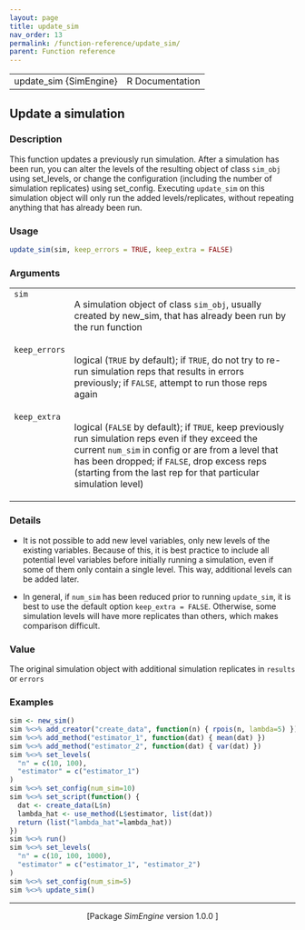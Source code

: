 ```yaml
---
layout: page
title: update_sim 
nav_order: 13 
permalink: /function-reference/update_sim/
parent: Function reference
---
```



<table width="100%" summary="page for update_sim {SimEngine}"><tr><td>update_sim {SimEngine}</td><td style="text-align: right;">R Documentation</td></tr></table>

<h2>Update a simulation</h2>

<h3>Description</h3>

<p>This function updates a previously run simulation. After a
simulation has been run, you can alter the levels of the
resulting object of class <span style='font-family:&quot;SFMono-Regular&quot;,Menlo,Consolas,Monospace; font-size:0.85em'>sim_obj</span> using set_levels, or
change the configuration (including the number of simulation replicates)
using set_config. Executing <span style='font-family:&quot;SFMono-Regular&quot;,Menlo,Consolas,Monospace; font-size:0.85em'>update_sim</span> on this simulation
object will only run the added levels/replicates, without repeating
anything that has already been run.
</p>


<h3>Usage</h3>

```R
update_sim(sim, keep_errors = TRUE, keep_extra = FALSE)
```


<h3>Arguments</h3>

<table summary="R argblock">
<tr valign="top"><td><span style='font-family:&quot;SFMono-Regular&quot;,Menlo,Consolas,Monospace; font-size:0.85em'>sim</span></td>
<td>
<p>A simulation object of class <span style='font-family:&quot;SFMono-Regular&quot;,Menlo,Consolas,Monospace; font-size:0.85em'>sim_obj</span>, usually created by
new_sim, that has already been run by the run function</p>
</td></tr>
<tr valign="top"><td><span style='font-family:&quot;SFMono-Regular&quot;,Menlo,Consolas,Monospace; font-size:0.85em'>keep_errors</span></td>
<td>
<p>logical (<span style='font-family:&quot;SFMono-Regular&quot;,Menlo,Consolas,Monospace; font-size:0.85em'>TRUE</span> by default); if <span style='font-family:&quot;SFMono-Regular&quot;,Menlo,Consolas,Monospace; font-size:0.85em'>TRUE</span>, do not
try to re-run simulation reps that results in errors previously; if
<span style='font-family:&quot;SFMono-Regular&quot;,Menlo,Consolas,Monospace; font-size:0.85em'>FALSE</span>, attempt to run those reps again</p>
</td></tr>
<tr valign="top"><td><span style='font-family:&quot;SFMono-Regular&quot;,Menlo,Consolas,Monospace; font-size:0.85em'>keep_extra</span></td>
<td>
<p>logical (<span style='font-family:&quot;SFMono-Regular&quot;,Menlo,Consolas,Monospace; font-size:0.85em'>FALSE</span> by default); if <span style='font-family:&quot;SFMono-Regular&quot;,Menlo,Consolas,Monospace; font-size:0.85em'>TRUE</span>, keep
previously run simulation reps even if they exceed the current
<span style='font-family:&quot;SFMono-Regular&quot;,Menlo,Consolas,Monospace; font-size:0.85em'>num_sim</span> in config or are from a level that has been dropped; if
<span style='font-family:&quot;SFMono-Regular&quot;,Menlo,Consolas,Monospace; font-size:0.85em'>FALSE</span>, drop excess reps (starting from the last rep for that
particular simulation level)</p>
</td></tr>
</table>


<h3>Details</h3>


<ul>
<li><p>It is not possible to add new level variables, only new levels of the
existing variables. Because of this, it is best practice to include all
potential level variables before initially running a simulation, even if
some of them only contain a single level. This way, additional levels can
be added later.
</p>
</li>
<li> <p>In general, if <span style='font-family:&quot;SFMono-Regular&quot;,Menlo,Consolas,Monospace; font-size:0.85em'>num_sim</span> has been reduced prior to running
<span style='font-family:&quot;SFMono-Regular&quot;,Menlo,Consolas,Monospace; font-size:0.85em'>update_sim</span>, it is best to use the default option
<span style='font-family:&quot;SFMono-Regular&quot;,Menlo,Consolas,Monospace; font-size:0.85em'>keep_extra = FALSE</span>. Otherwise, some simulation levels will have more
replicates than others, which makes comparison difficult.
</p>
</li></ul>



<h3>Value</h3>

<p>The original simulation object with additional simulation replicates
in <span style='font-family:&quot;SFMono-Regular&quot;,Menlo,Consolas,Monospace; font-size:0.85em'>results</span> or <span style='font-family:&quot;SFMono-Regular&quot;,Menlo,Consolas,Monospace; font-size:0.85em'>errors</span>
</p>


<h3>Examples</h3>

```R
sim <- new_sim()
sim %<>% add_creator("create_data", function(n) { rpois(n, lambda=5) })
sim %<>% add_method("estimator_1", function(dat) { mean(dat) })
sim %<>% add_method("estimator_2", function(dat) { var(dat) })
sim %<>% set_levels(
  "n" = c(10, 100),
  "estimator" = c("estimator_1")
)
sim %<>% set_config(num_sim=10)
sim %<>% set_script(function() {
  dat <- create_data(L$n)
  lambda_hat <- use_method(L$estimator, list(dat))
  return (list("lambda_hat"=lambda_hat))
})
sim %<>% run()
sim %<>% set_levels(
  "n" = c(10, 100, 1000),
  "estimator" = c("estimator_1", "estimator_2")
)
sim %<>% set_config(num_sim=5)
sim %<>% update_sim()
```

<hr /><div style="text-align: center;">[Package <em>SimEngine</em> version 1.0.0 ]</div>
